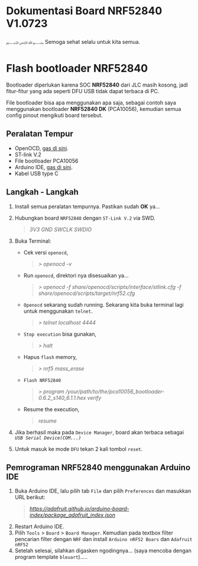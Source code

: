 # Dokumentasi Board NRF52840 V1.0723
﷽
Semoga sehat selalu untuk kita semua.

# Flash bootloader NRF52840

Bootloader diperlukan karena SOC **NRF52840** dari JLC masih kosong, jadi  fitur-fitur yang ada seperti DFU USB tidak dapat terbaca di PC.

File bootloader bisa apa menggunakan apa saja, sebagai contoh saya menggunakan bootloader **NRF52840 DK** (PCA10056), kemudian semua config pinout mengikuti board tersebut.
 

## Peralatan Tempur

- OpenOCD, [gas di sini](https://openocd.org/).
- ST-link V.2
- File bootloader PCA10056
- Arduino IDE, [gas di sini](https://www.arduino.cc/en/software).
- Kabel USB type C


## Langkah - Langkah

1. Install semua peralatan tempurnya. Pastikan sudah **OK** ya...
2. Hubungkan board `NRF52840` dengan `ST-Link V.2` via SWD.
	> *3V3*
	> *GND*
	> *SWCLK*
	> *SWDIO*
3. Buka Terminal:
    - Cek versi `openocd`,
       >*> openocd -v*
    - Run `openocd`, direktori nya disesuaikan ya...
       >*> openocd -f share/openocd/scripts/interface/stlink.cfg -f share/openocd/scripts/target/nrf52.cfg*
    - `Openocd` sekarang sudah running. Sekarang kita buka terminal lagi untuk menggunakan `telnet`.
       >*> telnet localhost 4444*
    - `Stop execution` bisa gunakan, 
       > *> halt*
    - Hapus `flash` memory,
       > *> nrf5 mass_erase*
    - `Flash NRF52840`
       > *> program /your/path/to/the/pca10056_bootloader-0.6.2_s140_6.1.1.hex verify*
    - Resume the execution,
       > *resume*
       
4. Jika berhasil maka pada `Device Manager`, board akan terbaca sebagai *`USB Serial Device(COM...)`*
5. Untuk masuk ke mode `DFU` tekan 2 kali tombol `reset`.
 

## Pemrograman NRF52840 menggunakan Arduino IDE
1. Buka Arduino IDE, lalu pilih tab `File` dan pilih `Preferences` dan masukkan URL berikut:
    >*https://adafruit.github.io/arduino-board-index/package_adafruit_index.json*
2. Restart Arduino IDE.
3. Pilih `Tools` > `Board` > `Board Manager`. Kemudian pada textbox filter pencarian filter dengan `NRF` dan install `Arduino nRF52 Boars` dan `Adafruit nRF52`
4. Setelah selesai, silahkan digasken ngodingnya... (saya mencoba dengan program template `bleuart`).....
